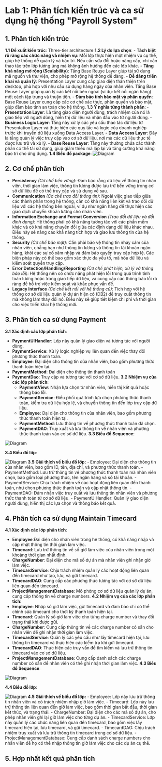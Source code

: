 # Lab 1: Phân tích kiến trúc và ca sử dụng hệ thống "Payroll System"

## 1. Phân tích kiến trúc
  **1.1 Đề xuất kiến trúc**: Three-tier architecture
  **1.2 Lý do lựa chọn**:
    - **Tách biệt rõ ràng các chức năng và nhiệm vụ**: Mỗi lớp thực hiện một nhiệm vụ cụ thể, giúp hệ thống dễ quản lý và bảo trì. Nếu cần sửa đổi hoặc nâng cấp, chỉ cần thao tác trên lớp tương ứng mà không ảnh hưởng đến các lớp khác.
    - **Tăng khả năng mở rộng (Scalability)**: Tầng Base Reuse Layer giúp tái sử dụng mã nguồn và thư viện, cho phép mở rộng hệ thống dễ dàng.
    - **Dễ dàng triển khai và quản lý**: Presentation Layer cung cấp giao diện thân thiện trên desktop, phù hợp với nhu cầu sử dụng hàng ngày của nhân viên. Tầng Base Reuse Layer giúp quản lý các kết nối bên ngoài (ví dụ: kết nối ngân hàng) một cách tập trung và thuận tiện.
    - **Đảm bảo tính bảo mật và phân quyền**: Base Reuse Layer cung cấp các cơ chế xác thực, phân quyền và bảo mật, giúp đảm bảo tính an toàn cho hệ thống.
   **1.3 Ý nghĩa từng thành phần**:
    - **Presentation Layer**: Là tầng giao diện người dùng, trách nhiệm của nó là giao tiếp với người dùng, hiển thị dữ liệu và nhận đầu vào từ người dùng.
    - **Business Logic Layer**: Tầng này xử lý các yêu cầu thao tác dữ liệu từ Presentation Layer và thực hiện các quy tắc và logic của doanh nghiệp trước khi truyền dữ liệu xuống Data Access Layer.
    - **Data Access Layer**: Đây là tầng quản lý việc truy cập vào cơ sở dữ liệu, nơi mà các dữ liệu thực tế được lưu trữ và xử lý.
    - **Base Reuse Layer**: Tầng này thường chứa các thành phần có thể tái sử dụng, giúp giảm thiểu mã lặp lại và tăng cường khả năng bảo trì cho ứng dụng.
   **1.4 Biểu đồ package**:
   ![Diagram](https://www.planttext.com/api/plantuml/png/T99FIWCn58VtESMZ-xb05wNLKZjOi3ZEGiH59XFQq3If-LCTn9KB5nx00nGH177VGRheIN82hs1c1kgCjLaaaE_zlhm7-SutNMsmCdRE4T8p9a19JH4op70AOvmfoJdq59aoGucnohC59ZCyeT0QAwgfCDWmAM24CwfQS8_0BoBd2oayWwiul0Qi8Gx_WcCfJ66dgYmWXgE7clm8QmhdrFhzeDempam60oj8qOEkNXe0D4rMCq6rXf6SC5BP_jD5L2qPeQKaQXZws63e4L9A3ZJJxvsLIN_k8HzF_3WbJvD27OT1Acz5qF5Zj-74vHyCKfT_0cSkVxB8NmTs4NJYi0r3V_Kem4nT_WmpjzuOkB5klK9bLQM9sd2vVRT0tFhDmftt0Tz-eQYGL8-SreFnO9SRklm5Z7Bvgghk-04QidfRdks25ygh6hI6qyHpcy7IhLy5IfDVytwiIqNg_zyF0000__y30000)
  
## 2. Cơ chế phân tích
- **Persistency** *(Cơ chế bền vững)*: Đảm bảo rằng dữ liệu về thông tin nhân viên, thời gian làm việc, thông tin lương được lưu trữ bền vững trong cơ sở dữ liệu để có thể truy cập và sử dụng về sau.
- **Communication** *(Cơ chế trao đổi thông tin)*: Ngoài việc giao tiếp giữa các thành phần trong hệ thống, cần có khả năng liên kết và trao đổi dữ liệu với các hệ thống bên ngoài, ví dụ như ngân hàng để thực hiện các giao dịch chuyển khoản lương cho nhân viên.
- **Information Exchange and Format Conversion** *(Trao đổi dữ liệu và đổi định dạng)*: Hệ thống phải có khả năng tương tác với các phần mềm khác và có khả năng chuyển đổi giữa các định dạng dữ liệu khác nhau. Điều này sẽ nâng cao khả năng tích hợp và giao lưu thông tin của hệ thống.
- **Security** *(Cơ chế bảo mật)*: Cần phải bảo vệ thông tin nhạy cảm của nhân viên, chẳng hạn như thông tin lương và thông tin tài khoản ngân hàng, khỏi các sự cố xâm nhập và đảm bảo quyền truy cập hợp lệ. Các biện pháp này có thể bao gồm xác thực đa yếu tố, mã hóa dữ liệu và kiểm soát quyền truy cập.
- **Error Detection/Handling/Reporting** *(Cơ chế phát hiện, xử lý và thông báo lỗi)*: Hệ thống nên có chức năng phát hiện lỗi trong quá trình tính toán lương hoặc trong giao tiếp dữ liệu, và cung cấp các thông báo lỗi rõ ràng để hỗ trợ việc kiểm soát và khắc phục vấn đề. 
- **Legacy Interface** *(Cơ chế kết nối với hệ thống cũ)*: Tích hợp với hệ thống cơ sở dữ liệu quản lý dự án hiện có (DB2) để truy xuất thông tin mà không làm thay đổi nó. Điều này sẽ giúp tiết kiệm chi phí và thời gian cho việc triển khai hệ thống mới.
## 3. Phân tích ca sử dụng Payment
  **3.1 Xác định các lớp phân tích**:
  - **PaymentUIHandler**: Lớp này quản lý giao diện và tương tác với người dùng.
  - **PaymentService**: Xử lý logic nghiệp vụ liên quan đến việc thay đổi phương thức thanh toán.
  - **Employee**: Đại diện cho thông tin của nhân viên, bao gồm phương thức thanh toán hiện tại.
  - **PaymentMethod**: Đại diện cho thông tin thanh toán
  - **PaymentDao**: Truy cập và tương tác với cơ sở dữ liệu.
  **3.2 Nhiệm vụ của các lớp phân tích**:
    - **PaymentView**: Nhận lựa chọn từ nhân viên, hiển thị kết quả hoặc thông báo lỗi.
    - **PaymentService**: Điều phối quá trình lựa chọn phương thức thanh toán, kiểm tra dữ liệu hợp lệ, và chuyển thông tin đến lớp truy cập dữ liệu.
    - **Employee**: Đại diện cho thông tin của nhân viên, bao gồm phương thức thanh toán hiện tại.
    - **PaymentMethod**: Lưu thông tin về phương thức thanh toán đã chọn.
    - **PaymentDAO**: Truy xuất và lưu thông tin về nhân viên và phương thức thanh toán vào cơ sở dữ liệu.
  **3.3 Biểu đồ Sequence**:
  
  ![Diagram](https://www.planttext.com/api/plantuml/png/f5CnJiCm5DrzYgzEPU027L218hL32n8mC9haWwscTXIxaJeY9bGnz0Of30Wa90QcPEXWr7lu15m1Dsb4YagfX0VB_zll_VUVxSzirbIQHdeu28ZgSm6HL4YefsK4HuCma2D4GaYvXDqzEA6Z0GfztcbJuGSODU2GsUnUb1lGHSsaJtwUgs1FCOgvXmrG6A2dbza2Lozow1VX3bd5L5XQ-ySDkEB2BzKTZ3f-7PT1vnlg3guhVXRPz15YczrKMgM1XfvDPqFmYgv2Dd-RJyKrQ1S_Ur3hKXxK2BZngxAADnVcnL7Pz6a8WjdqDOIFYSt6DAU_osasczjRWqBXRwEqnIFd9BGmb8hh_sWMr-P103E9OuzD0ifc4z0cuT1dqhaejc_aRwgykysthcYCgw-chBtXlLIqjBdDRaLkrDZDvjs9kJHJkLWdWe6to92cKxBu65y0003__mC0)
  
  **3.4 Biểu đồ lớp**:
  
  ![Diagram](https://www.planttext.com/api/plantuml/png/V59BJiCm4Dtd55PNxI8BjbbK1O545hI8mW6cyT1Qs1FBdw08SJ8M78ahqAQnavWARwnvytbldltpzRso3eppIcPP9S5QTgUqh5j4zf6nuycPu0KJvFg8G671jiu8slSGS6xGsWJLq2eazu3kK1ydF8x3x3EmJU18gRhmkTKfrGxeRNr1GLNLdjpQgnsQc4j9jcWQKON56BCeiN8J1VD5dsj02WuEIzBUHTJh4vPsf3otrvl8yIg81qTlsfBFiG_AiwkB8XeUL46JC8IMeVGlvqjv3yGbcc6xG_s-qKxKPAD-BgoMq3wXzTATbSVddbtDM9vtr_HH2kOjMhRC4XlpV3dUE2qR58qAG-z_CwEYWYaWs7TrsGg9dtxfBm000F__0m00)
  **3.5 Giải thích về biểu đồ lớp:**
    - Employee: Đại diện cho thông tin của nhân viên, bao gồm ID, tên, địa chỉ, và phương thức thanh toán.
    - PaymentMethod: Lưu trữ thông tin về phương thức thanh toán mà nhân viên chọn, bao gồm loại phương thức, tên ngân hàng và số tài khoản.
    - PaymentService: Chịu trách nhiệm về các hoạt động liên quan đến thanh toán, như chọn phương thức thanh toán và cập nhật thông tin.
    - PaymentDAO: Đảm nhận việc truy xuất và lưu thông tin nhân viên và phương thức thanh toán từ cơ sở dữ liệu.
    - PaymentUIHandler: Quản lý giao diện người dùng, hiển thị các lựa chọn và thông báo kết quả.
    
## 4. Phân tích ca sử dụng Maintain Timecard
   **4.1 Xác định các lớp phân tích**:
   - **Employee**:Đại diện cho nhân viên trong hệ thống, có khả năng nhập và cập nhật thông tin thời gian làm việc.
   - **Timecard**: Lưu trữ thông tin về số giờ làm việc của nhân viên trong một khoảng thời gian nhất định.
   - **ChargeNumber**:  Đại diện cho mã số dự án mà nhân viên ghi nhận giờ làm việc.
   - **TimecardService**: Chịu trách nhiệm quản lý các hoạt động liên quan đến timecard như tạo, lưu, và gửi timecard.
   - **TimecardDAO**: Cung cấp các phương thức tương tác với cơ sở dữ liệu liên quan đến timecard.
   - **ProjectManagementDatabase**: Mô phỏng cơ sở dữ liệu quản lý dự án, cung cấp thông tin về charge numbers.
   **4.2 Nhiệm vụ của các lớp phân tích**:
   - **Employee**: Nhập số giờ làm việc, gửi timecard và đảm bảo chỉ có thể chỉnh sửa timecard cho thời kỳ thanh toán hiện tại.
   - **Timecard**: Quản lý số giờ làm việc cho từng charge number và thay đổi trạng thái khi được gửi.
   - **ChargeNumber**: Cung cấp thông tin về các charge number có sẵn cho nhân viên để ghi nhận thời gian làm việc.
   - **TimecardService**: Quản lý các yêu cầu như lấy timecard hiện tại, lưu thông tin timecard và thực hiện các kiểm tra khi gửi timecard.
   - **TimecardDAO**: Thực hiện các truy vấn để tìm kiếm và lưu trữ thông tin timecard vào cơ sở dữ liệu.
   - **ProjectManagementDatabase**: Cung cấp danh sách các charge number có sẵn để nhân viên có thể ghi nhận thời gian làm việc.
   **4.3 Biểu đồ Sequence**:
  
  ![Diagram](https://www.planttext.com/api/plantuml/png/d5CzJiCm5DvzYZVIWGjaG0LQgGm49Ce17EUHcCPEPJj17H430sT0AcBk15CpTCX9V0AkWDiqKLJw0sI8dlpUz-Nv-xvy5OkkDbIPJ2H4ZxW4bMeab9bKGL-CatI2I4XTmV493Bb0HbLuUp6WCanGUU37TZuRGyHjyGf9EHMGk_APaH-pRO8RL3bdw464vZnJ2gMfMqUu_k15s24RyssAtkcL1tTSXlN1sQJV8BUIECJM7ORApjyXjyLZqoE49WPyErzaC8hBJna1Ap_0r6rmpvxTF60AgK4V7vfhTGXAnxi5TQtIUsJcaaeQeN1IzAYX0TLhUMAg8lGp4Q3IZcNdzA6xLKImPjedRSlUWJFpIOA9RV6ooV3VQ41UJe5LN7B5zSkmQ9fZesVjHQVjLMIB6V-3JJeB13SjZmuWLg7RiSO1w2vHJHMle7nBb_LKnYvgxgIAIzUzb__dDm000F__0m00)
  
   **4.4 Biểu đồ lớp**:
  
  ![Diagram](https://www.planttext.com/api/plantuml/png/h5FBJiCm4BpdArOzjOWSk5eeAhILg4G1gKYSNNj93RLJsUjA5UBBEF19_09k6hj9gt8YXpmsuzdP6VldwtleY5loUfLbOiMTWubUhwej8dna4AuSb6IW33LVXcjaC2UhJ5cN0D0GshlAM_TIsNUK_K7s6TcUbKR1hKniTRinfq2okpTLDFAajZmmCfZnzVLeoMs93rulq5x2D7GjqHO7NlBkI9dp2wsehQVDaJI9IdPdoa6Y4rQjILKc_JaPQevseqHq2g146dbhWnyHqSV6pUdUn05BYwD4li64fkRbW1fq9laJU29lVFEOfBqg8sFzTZj9glv1OEhxPAit53JZXfUeWmiXJBxWhcjGAm3N3-tkbQDEjCMECUt2tbKFyhn-fBt4GDSz71HPAaRWHQyRCWln6kBAjD4nkJmlEdOny0xF0S_Fnu0BWMw_D1k6tRmxKBy0003__mC0)
   **4.5 Giải thích về biểu đồ lớp:**
    - Employee: Lớp này lưu trữ thông tin nhân viên và có trách nhiệm nhập giờ làm việc.
    - Timecard: Lớp này lưu trữ thông tin liên quan đến giờ làm việc, bao gồm thời gian bắt đầu, thời gian kết thúc, và trạng thái.
    - ChargeNumber: Đại diện cho các mã số dự án, cho phép nhân viên ghi lại giờ làm việc cho từng dự án.
    - TimecardService: Lớp này quản lý các chức năng liên quan đến timecard, bao gồm việc lấy timecard hiện tại, lưu timecard, và gửi timecard.
    - TimecardDAO: Chịu trách nhiệm truy xuất và lưu trữ thông tin timecard trong cơ sở dữ liệu.
    - ProjectManagementDatabase: Cung cấp danh sách charge numbers cho nhân viên để họ có thể nhập thông tin giờ làm việc cho các dự án cụ thể.
## 5. Hợp nhất kết quả phân tích
